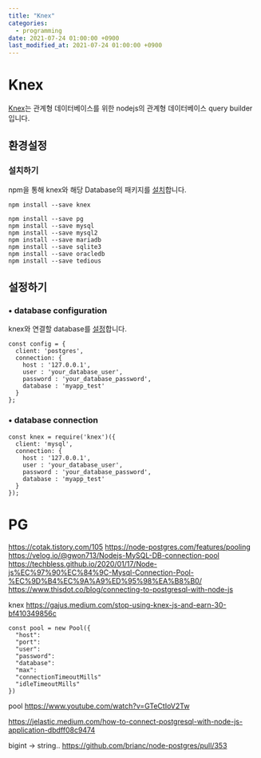 ```yaml
---
title: "Knex"
categories: 
  - programming
date: 2021-07-24 01:00:00 +0900
last_modified_at: 2021-07-24 01:00:00 +0900
---
```


# Knex
[Knex](https://knexjs.org/)는 관계형 데이터베이스를 위한 nodejs의 관계형 데이터베이스 query builder 입니다.

## 환경설정
### 설치하기
npm을 통해 knex와 해당 Database의 패키지를 [설치](https://knexjs.org/#Installation-node)합니다.
```
npm install --save knex
```
```
npm install --save pg
npm install --save mysql
npm install --save mysql2
npm install --save mariadb
npm install --save sqlite3
npm install --save oracledb
npm install --save tedious
```

## 설정하기
### • database configuration
knex와 연결할 database를 [설정](https://knexjs.org/#Installation-client)합니다.
```
const config = {
  client: 'postgres',
  connection: {
    host : '127.0.0.1',
    user : 'your_database_user',
    password : 'your_database_password',
    database : 'myapp_test'
  }
};
```
### • database connection
```
const knex = require('knex')({
  client: 'mysql',
  connection: {
    host : '127.0.0.1',
    user : 'your_database_user',
    password : 'your_database_password',
    database : 'myapp_test'
  }
});
```


# PG
https://cotak.tistory.com/105
https://node-postgres.com/features/pooling
https://velog.io/@gwon713/Nodejs-MySQL-DB-connection-pool
https://techbless.github.io/2020/01/17/Node-js%EC%97%90%EC%84%9C-Mysql-Connection-Pool-%EC%9D%B4%EC%9A%A9%ED%95%98%EA%B8%B0/
https://www.thisdot.co/blog/connecting-to-postgresql-with-node-js


knex
https://gajus.medium.com/stop-using-knex-js-and-earn-30-bf410349856c



```
const pool = new Pool({
  "host":
  "port":
  "user":
  "password":
  "database":
  "max":
  "connectionTimeoutMills"
  "idleTimeoutMills"
})
```

pool
https://www.youtube.com/watch?v=GTeCtIoV2Tw

https://jelastic.medium.com/how-to-connect-postgresql-with-node-js-application-dbdff08c9474

bigint -> string..
https://github.com/brianc/node-postgres/pull/353